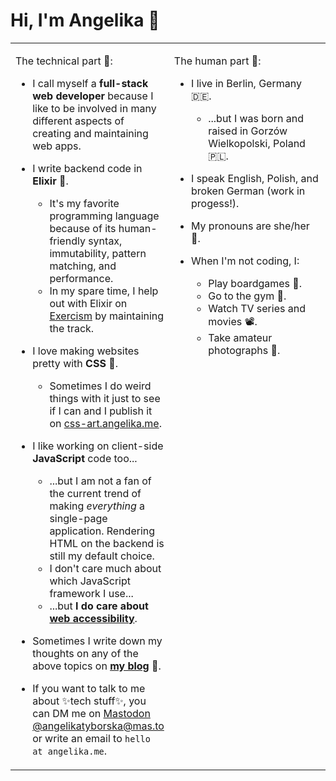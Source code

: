 # Hi, I'm Angelika 👋

<table>
<tr>
<td valign="top" width="50%">

The technical part 🤖:

- I call myself a **full-stack web developer** because I like to be involved in many different aspects of creating and maintaining web apps.

- I write backend code in **Elixir** 💜. 
    - It's my favorite programming language because of its human-friendly syntax, immutability, pattern matching, and performance.
    - In my spare time, I help out with Elixir on [Exercism](https://exercism.org/) by maintaining the track.

- I love making websites pretty with **CSS** 🎨.
    - Sometimes I do weird things with it just to see if I can and I publish it on [css-art.angelika.me](https://css-art.angelika.me).

- I like working on client-side **JavaScript** code too...
    - ...but I am not a fan of the current trend of making _everything_ a single-page application. Rendering HTML on the backend is still my default choice.
    - I don't care much about which JavaScript framework I use...
    - ...but **I do care about [web accessibility](https://en.wikipedia.org/wiki/Web_accessibility)**.

- Sometimes I write down my thoughts on any of the above topics on **[my blog](https://angelika.me)** 📘.

- If you want to talk to me about ✨tech stuff✨, you can DM me on [Mastodon @angelikatyborska@mas.to](https://mas.to/@angelikatyborska) or write an email to `hello at angelika.me`.

</td>
<td valign="top" width="50%">

The human part 👩:

- I live in Berlin, Germany 🇩🇪.
    - ...but I was born and raised in Gorzów Wielkopolski, Poland 🇵🇱.

- I speak English, Polish, and broken German (work in progess!).

- My pronouns are she/her 🌈.

- When I'm not coding, I:
  - Play boardgames 🎲.
  - Go to the gym 💪.
  - Watch TV series and movies 📽.
  - Take amateur photographs 📸.

</td>
</tr>
</table>

